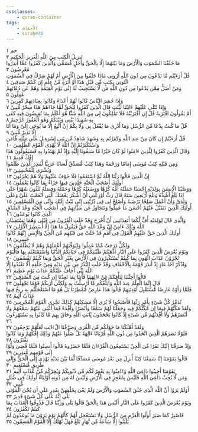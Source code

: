 ```yaml
---
cssclasses:
    - quran-container
tags:
    - الأحقاف
    - surah#46
---
```


حم  ١<br>
تَنزِيلُ الْكِتَبِ مِنَ اللَّهِ الْعَزِيزِ الْحَكِيمِ  ٢<br>
مَا خَلَقْنَا السَّمَوَتِ وَالْأَرْضَ وَمَا بَيْنَهُمَا إِلَّا بِالْحَقِّ وَأَجَلٍ مُّسَمًّى وَالَّذِينَ كَفَرُوا عَمَّا أُنذِرُوا مُعْرِضُونَ  ٣<br>
قُلْ أَرَءَيْتُم مَّا تَدْعُونَ مِن دُونِ اللَّهِ أَرُونِى مَاذَا خَلَقُوا مِنَ الْأَرْضِ أَمْ لَهُمْ شِرْكٌ فِى السَّمَوَتِ ائْتُونِى بِكِتَبٍ مِّن قَبْلِ هَذَا أَوْ أَثَرَةٍ مِّنْ عِلْمٍ إِن كُنتُمْ صَدِقِينَ  ٤<br>
وَمَنْ أَضَلُّ مِمَّن يَدْعُوا مِن دُونِ اللَّهِ مَن لَّا يَسْتَجِيبُ لَهُ إِلَى يَوْمِ الْقِيَمَةِ وَهُمْ عَن دُعَائِهِمْ غَفِلُونَ  ٥<br>
وَإِذَا حُشِرَ النَّاسُ كَانُوا لَهُمْ أَعْدَاءً وَكَانُوا بِعِبَادَتِهِمْ كَفِرِينَ  ٦<br>
وَإِذَا تُتْلَى عَلَيْهِمْ ءَايَتُنَا بَيِّنَتٍ قَالَ الَّذِينَ كَفَرُوا لِلْحَقِّ لَمَّا جَاءَهُمْ هَذَا سِحْرٌ مُّبِينٌ  ٧<br>
أَمْ يَقُولُونَ افْتَرَىهُ قُلْ إِنِ افْتَرَيْتُهُ فَلَا تَمْلِكُونَ لِى مِنَ اللَّهِ شَئًْا هُوَ أَعْلَمُ بِمَا تُفِيضُونَ فِيهِ كَفَى بِهِ شَهِيدًا بَيْنِى وَبَيْنَكُمْ وَهُوَ الْغَفُورُ الرَّحِيمُ  ٨<br>
قُلْ مَا كُنتُ بِدْعًا مِّنَ الرُّسُلِ وَمَا أَدْرِى مَا يُفْعَلُ بِى وَلَا بِكُمْ إِنْ أَتَّبِعُ إِلَّا مَا يُوحَى إِلَىَّ وَمَا أَنَا إِلَّا نَذِيرٌ مُّبِينٌ  ٩<br>
قُلْ أَرَءَيْتُمْ إِن كَانَ مِنْ عِندِ اللَّهِ وَكَفَرْتُم بِهِ وَشَهِدَ شَاهِدٌ مِّن بَنِى إِسْرَءِيلَ عَلَى مِثْلِهِ فََٔامَنَ وَاسْتَكْبَرْتُمْ إِنَّ اللَّهَ لَا يَهْدِى الْقَوْمَ الظَّلِمِينَ  ١۰<br>
وَقَالَ الَّذِينَ كَفَرُوا لِلَّذِينَ ءَامَنُوا لَوْ كَانَ خَيْرًا مَّا سَبَقُونَا إِلَيْهِ وَإِذْ لَمْ يَهْتَدُوا بِهِ فَسَيَقُولُونَ هَذَا إِفْكٌ قَدِيمٌ  ١١<br>
وَمِن قَبْلِهِ كِتَبُ مُوسَى إِمَامًا وَرَحْمَةً وَهَذَا كِتَبٌ مُّصَدِّقٌ لِّسَانًا عَرَبِيًّا لِّيُنذِرَ الَّذِينَ ظَلَمُوا وَبُشْرَى لِلْمُحْسِنِينَ  ١٢<br>
إِنَّ الَّذِينَ قَالُوا رَبُّنَا اللَّهُ ثُمَّ اسْتَقَمُوا فَلَا خَوْفٌ عَلَيْهِمْ وَلَا هُمْ يَحْزَنُونَ  ١٣<br>
أُولَئِكَ أَصْحَبُ الْجَنَّةِ خَلِدِينَ فِيهَا جَزَاءً بِمَا كَانُوا يَعْمَلُونَ  ١٤<br>
وَوَصَّيْنَا الْإِنسَنَ بِوَلِدَيْهِ إِحْسَنًا حَمَلَتْهُ أُمُّهُ كُرْهًا وَوَضَعَتْهُ كُرْهًا وَحَمْلُهُ وَفِصَلُهُ ثَلَثُونَ شَهْرًا حَتَّى إِذَا بَلَغَ أَشُدَّهُ وَبَلَغَ أَرْبَعِينَ سَنَةً قَالَ رَبِّ أَوْزِعْنِى أَنْ أَشْكُرَ نِعْمَتَكَ الَّتِى أَنْعَمْتَ عَلَىَّ وَعَلَى وَلِدَىَّ وَأَنْ أَعْمَلَ صَلِحًا تَرْضَىهُ وَأَصْلِحْ لِى فِى ذُرِّيَّتِى إِنِّى تُبْتُ إِلَيْكَ وَإِنِّى مِنَ الْمُسْلِمِينَ  ١٥<br>
أُولَئِكَ الَّذِينَ نَتَقَبَّلُ عَنْهُمْ أَحْسَنَ مَا عَمِلُوا وَنَتَجَاوَزُ عَن سَئَِّاتِهِمْ فِى أَصْحَبِ الْجَنَّةِ وَعْدَ الصِّدْقِ الَّذِى كَانُوا يُوعَدُونَ  ١٦<br>
وَالَّذِى قَالَ لِوَلِدَيْهِ أُفٍّ لَّكُمَا أَتَعِدَانِنِى أَنْ أُخْرَجَ وَقَدْ خَلَتِ الْقُرُونُ مِن قَبْلِى وَهُمَا يَسْتَغِيثَانِ اللَّهَ وَيْلَكَ ءَامِنْ إِنَّ وَعْدَ اللَّهِ حَقٌّ فَيَقُولُ مَا هَذَا إِلَّا أَسَطِيرُ الْأَوَّلِينَ  ١٧<br>
أُولَئِكَ الَّذِينَ حَقَّ عَلَيْهِمُ الْقَوْلُ فِى أُمَمٍ قَدْ خَلَتْ مِن قَبْلِهِم مِّنَ الْجِنِّ وَالْإِنسِ إِنَّهُمْ كَانُوا خَسِرِينَ  ١٨<br>
وَلِكُلٍّ دَرَجَتٌ مِّمَّا عَمِلُوا وَلِيُوَفِّيَهُمْ أَعْمَلَهُمْ وَهُمْ لَا يُظْلَمُونَ  ١٩<br>
وَيَوْمَ يُعْرَضُ الَّذِينَ كَفَرُوا عَلَى النَّارِ أَذْهَبْتُمْ طَيِّبَتِكُمْ فِى حَيَاتِكُمُ الدُّنْيَا وَاسْتَمْتَعْتُم بِهَا فَالْيَوْمَ تُجْزَوْنَ عَذَابَ الْهُونِ بِمَا كُنتُمْ تَسْتَكْبِرُونَ فِى الْأَرْضِ بِغَيْرِ الْحَقِّ وَبِمَا كُنتُمْ تَفْسُقُونَ  ٢۰<br>
وَاذْكُرْ أَخَا عَادٍ إِذْ أَنذَرَ قَوْمَهُ بِالْأَحْقَافِ وَقَدْ خَلَتِ النُّذُرُ مِن بَيْنِ يَدَيْهِ وَمِنْ خَلْفِهِ أَلَّا تَعْبُدُوا إِلَّا اللَّهَ إِنِّى أَخَافُ عَلَيْكُمْ عَذَابَ يَوْمٍ عَظِيمٍ  ٢١<br>
قَالُوا أَجِئْتَنَا لِتَأْفِكَنَا عَنْ ءَالِهَتِنَا فَأْتِنَا بِمَا تَعِدُنَا إِن كُنتَ مِنَ الصَّدِقِينَ  ٢٢<br>
قَالَ إِنَّمَا الْعِلْمُ عِندَ اللَّهِ وَأُبَلِّغُكُم مَّا أُرْسِلْتُ بِهِ وَلَكِنِّى أَرَىكُمْ قَوْمًا تَجْهَلُونَ  ٢٣<br>
فَلَمَّا رَأَوْهُ عَارِضًا مُّسْتَقْبِلَ أَوْدِيَتِهِمْ قَالُوا هَذَا عَارِضٌ مُّمْطِرُنَا بَلْ هُوَ مَا اسْتَعْجَلْتُم بِهِ رِيحٌ فِيهَا عَذَابٌ أَلِيمٌ  ٢٤<br>
تُدَمِّرُ كُلَّ شَىْءٍ بِأَمْرِ رَبِّهَا فَأَصْبَحُوا لَا يُرَى إِلَّا مَسَكِنُهُمْ كَذَلِكَ نَجْزِى الْقَوْمَ الْمُجْرِمِينَ  ٢٥<br>
وَلَقَدْ مَكَّنَّهُمْ فِيمَا إِن مَّكَّنَّكُمْ فِيهِ وَجَعَلْنَا لَهُمْ سَمْعًا وَأَبْصَرًا وَأَفِْٔدَةً فَمَا أَغْنَى عَنْهُمْ سَمْعُهُمْ وَلَا أَبْصَرُهُمْ وَلَا أَفِْٔدَتُهُم مِّن شَىْءٍ إِذْ كَانُوا يَجْحَدُونَ بَِٔايَتِ اللَّهِ وَحَاقَ بِهِم مَّا كَانُوا بِهِ يَسْتَهْزِءُونَ  ٢٦<br>
وَلَقَدْ أَهْلَكْنَا مَا حَوْلَكُم مِّنَ الْقُرَى وَصَرَّفْنَا الْءَايَتِ لَعَلَّهُمْ يَرْجِعُونَ  ٢٧<br>
فَلَوْلَا نَصَرَهُمُ الَّذِينَ اتَّخَذُوا مِن دُونِ اللَّهِ قُرْبَانًا ءَالِهَةً بَلْ ضَلُّوا عَنْهُمْ وَذَلِكَ إِفْكُهُمْ وَمَا كَانُوا يَفْتَرُونَ  ٢٨<br>
وَإِذْ صَرَفْنَا إِلَيْكَ نَفَرًا مِّنَ الْجِنِّ يَسْتَمِعُونَ الْقُرْءَانَ فَلَمَّا حَضَرُوهُ قَالُوا أَنصِتُوا فَلَمَّا قُضِىَ وَلَّوْا إِلَى قَوْمِهِم مُّنذِرِينَ  ٢٩<br>
قَالُوا يَقَوْمَنَا إِنَّا سَمِعْنَا كِتَبًا أُنزِلَ مِن بَعْدِ مُوسَى مُصَدِّقًا لِّمَا بَيْنَ يَدَيْهِ يَهْدِى إِلَى الْحَقِّ وَإِلَى طَرِيقٍ مُّسْتَقِيمٍ  ٣۰<br>
يَقَوْمَنَا أَجِيبُوا دَاعِىَ اللَّهِ وَءَامِنُوا بِهِ يَغْفِرْ لَكُم مِّن ذُنُوبِكُمْ وَيُجِرْكُم مِّنْ عَذَابٍ أَلِيمٍ  ٣١<br>
وَمَن لَّا يُجِبْ دَاعِىَ اللَّهِ فَلَيْسَ بِمُعْجِزٍ فِى الْأَرْضِ وَلَيْسَ لَهُ مِن دُونِهِ أَوْلِيَاءُ أُولَئِكَ فِى ضَلَلٍ مُّبِينٍ  ٣٢<br>
أَوَلَمْ يَرَوْا أَنَّ اللَّهَ الَّذِى خَلَقَ السَّمَوَتِ وَالْأَرْضَ وَلَمْ يَعْىَ بِخَلْقِهِنَّ بِقَدِرٍ عَلَى أَن يُحْىَ الْمَوْتَى بَلَى إِنَّهُ عَلَى كُلِّ شَىْءٍ قَدِيرٌ  ٣٣<br>
وَيَوْمَ يُعْرَضُ الَّذِينَ كَفَرُوا عَلَى النَّارِ أَلَيْسَ هَذَا بِالْحَقِّ قَالُوا بَلَى وَرَبِّنَا قَالَ فَذُوقُوا الْعَذَابَ بِمَا كُنتُمْ تَكْفُرُونَ  ٣٤<br>
فَاصْبِرْ كَمَا صَبَرَ أُولُوا الْعَزْمِ مِنَ الرُّسُلِ وَلَا تَسْتَعْجِل لَّهُمْ كَأَنَّهُمْ يَوْمَ يَرَوْنَ مَا يُوعَدُونَ لَمْ يَلْبَثُوا إِلَّا سَاعَةً مِّن نَّهَارٍ بَلَغٌ فَهَلْ يُهْلَكُ إِلَّا الْقَوْمُ الْفَسِقُونَ  ٣٥<br>

